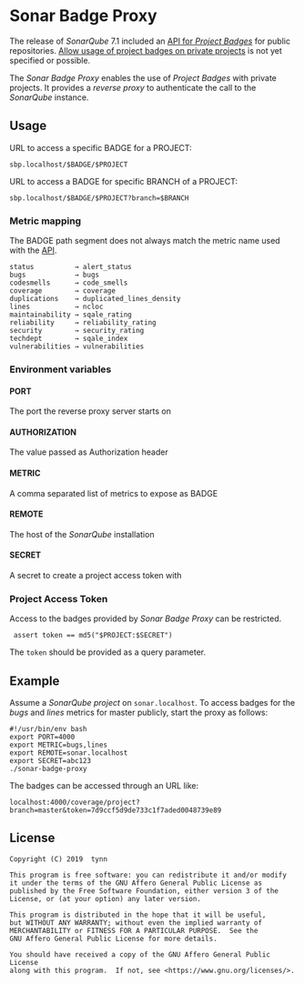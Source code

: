 Sonar Badge Proxy
=================

The release of _SonarQube_ 7.1 included an [API for _Project Badges_][API] for public repositories.
[Allow usage of project badges on private projects][MMF-1178] is not yet specified or possible.

The _Sonar Badge Proxy_ enables the use of _Project Badges_ with private projects.
It provides a _reverse proxy_ to authenticate the call to the _SonarQube_ instance.


Usage
-----

URL to access a specific BADGE for a PROJECT:

    sbp.localhost/$BADGE/$PROJECT

URL to access a BADGE for specific BRANCH of a PROJECT:

    sbp.localhost/$BADGE/$PROJECT?branch=$BRANCH


### Metric mapping

The BADGE path segment does not always match the metric name used with the [API].

    status          → alert_status
    bugs            → bugs
    codesmells      → code_smells
    coverage        → coverage
    duplications    → duplicated_lines_density
    lines           → ncloc
    maintainability → sqale_rating
    reliability     → reliability_rating
    security        → security_rating
    techdept        → sqale_index
    vulnerabilities → vulnerabilities


### Environment variables

#### PORT
The port the reverse proxy server starts on

#### AUTHORIZATION
The value passed as Authorization header

#### METRIC
A comma separated list of metrics to expose as BADGE

#### REMOTE
The host of the _SonarQube_ installation

#### SECRET
A secret to create a project access token with


### Project Access Token

Access to the badges provided by _Sonar Badge Proxy_ can be restricted.

     assert token == md5("$PROJECT:$SECRET")

The `token` should be provided as a query parameter.


Example
-------

Assume a _SonarQube_ _project_ on `sonar.localhost`.
To access badges for the _bugs_ and _lines_ metrics for master publicly,
start the proxy as follows:

    #!/usr/bin/env bash
    export PORT=4000
    export METRIC=bugs,lines
    export REMOTE=sonar.localhost
    export SECRET=abc123
    ./sonar-badge-proxy

The badges can be accessed through an URL like:

    localhost:4000/coverage/project?branch=master&token=7d9ccf5d9de733c1f7aded0048739e89


License
-------
    
    Copyright (C) 2019  tynn

    This program is free software: you can redistribute it and/or modify
    it under the terms of the GNU Affero General Public License as
    published by the Free Software Foundation, either version 3 of the
    License, or (at your option) any later version.

    This program is distributed in the hope that it will be useful,
    but WITHOUT ANY WARRANTY; without even the implied warranty of
    MERCHANTABILITY or FITNESS FOR A PARTICULAR PURPOSE.  See the
    GNU Affero General Public License for more details.

    You should have received a copy of the GNU Affero General Public License
    along with this program.  If not, see <https://www.gnu.org/licenses/>.


[API]: https://next.sonarqube.com/sonarqube/web_api/api/project_badges/measure
[MMF-1178]: https://jira.sonarsource.com/browse/MMF-1178
